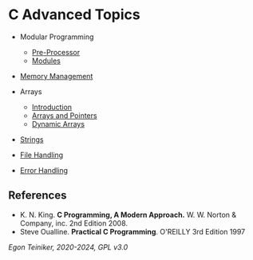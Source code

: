 # C Advanced Topics

* Modular Programming
    * [Pre-Processor](modular-programming/preprocessor)
    * [Modules](modular-programming/modules)

* [Memory Management](memory-management/)

* Arrays
    * [Introduction](arrays/introduction/)
    * [Arrays and Pointers](arrays/pointers/)
    * [Dynamic Arrays](arrays/dynamic/)

* [Strings](strings/) 

* [File Handling](file-handling/)

* [Error Handling](error-handling/)

## References
* K. N. King. **C Programming, A Modern Approach.** W. W. Norton & Company, inc. 2nd Edition 2008.
* Steve Oualline. **Practical C Programming**. O'REILLY 3rd Edition 1997

*Egon Teiniker, 2020-2024, GPL v3.0* 
